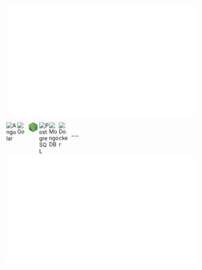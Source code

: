 ![](https://raw.githubusercontent.com/vitormmatos/github-stats/master/generated/overview.svg#gh-dark-mode-only)

<main style="padding-bottom: 10px">

<a href="https://angular.io/">
    <img align="left" alt="Angular" width="26px" style="margin-right: 3px" 
    src="https://upload.wikimedia.org/wikipedia/commons/c/cf/Angular_full_color_logo.svg" 
    />
</a>

<a href="https://go.dev/">
    <img align="left" alt="Go" width="26px" style="margin-right: 3px" src="https://img.icons8.com/color/452/golang.png"/>
</a>

<a href="https://nodejs.org/">
    <img align="left" alt="Node" width="26px" style="margin-right: 3px" src="https://raw.githubusercontent.com/github/explore/80688e429a7d4ef2fca1e82350fe8e3517d3494d/topics/nodejs/nodejs.png"/>
</a>

<a href="https://www.postgresql.org/">
    <img align="left" alt="PostgreSQL" width="26px" src="https://upload.wikimedia.org/wikipedia/commons/thumb/2/29/Postgresql_elephant.svg/1200px-Postgresql_elephant.svg.png"/>
</a>

<a href="https://www.mongodb.com/">
    <img align="left" alt="MongoDB" width="26px" src="https://cdn.worldvectorlogo.com/logos/mongodb-icon-1.svg"/>
</a>

<a href="https://www.docker.com/">
    <img align="left"alt="Docker" width="26px" style="margin-right: 7px" src="https://cdn-icons-png.flaticon.com/512/919/919853.png"/>
</a>

</main>

<br>
---

![](https://raw.githubusercontent.com/vitormmatos/github-stats/master/generated/languages.svg#gh-dark-mode-only)
